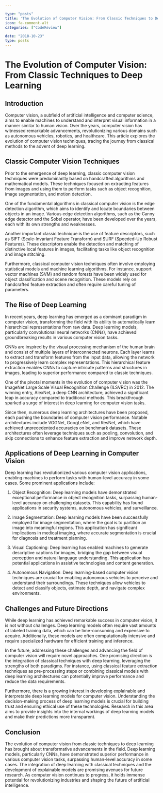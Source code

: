 ```yaml
---

type: "posts"
title: 'The Evolution of Computer Vision: From Classic Techniques to Deep Learning'
icon: fa-comment-alt
categories: ["CodeReview"]

date: "2018-10-23"
type: posts
---
```





# The Evolution of Computer Vision: From Classic Techniques to Deep Learning

## Introduction

Computer vision, a subfield of artificial intelligence and computer science, aims to enable machines to understand and interpret visual information in a manner similar to human vision. Over the years, computer vision has witnessed remarkable advancements, revolutionizing various domains such as autonomous vehicles, robotics, and healthcare. This article explores the evolution of computer vision techniques, tracing the journey from classical methods to the advent of deep learning.

## Classic Computer Vision Techniques

Prior to the emergence of deep learning, classic computer vision techniques were predominantly based on handcrafted algorithms and mathematical models. These techniques focused on extracting features from images and using them to perform tasks such as object recognition, image segmentation, and motion detection.

One of the fundamental algorithms in classical computer vision is the edge detection algorithm, which aims to identify and locate boundaries between objects in an image. Various edge detection algorithms, such as the Canny edge detector and the Sobel operator, have been developed over the years, each with its own strengths and weaknesses.

Another important classic technique is the use of feature descriptors, such as SIFT (Scale-Invariant Feature Transform) and SURF (Speeded-Up Robust Features). These descriptors enable the detection and matching of distinctive local features in images, facilitating tasks like object recognition and image stitching.

Furthermore, classical computer vision techniques often involve employing statistical models and machine learning algorithms. For instance, support vector machines (SVM) and random forests have been widely used for object classification and scene recognition. These models rely on handcrafted feature extraction and often require careful tuning of parameters.

## The Rise of Deep Learning

In recent years, deep learning has emerged as a dominant paradigm in computer vision, transforming the field with its ability to automatically learn hierarchical representations from raw data. Deep learning models, particularly convolutional neural networks (CNNs), have achieved groundbreaking results in various computer vision tasks.

CNNs are inspired by the visual processing mechanism of the human brain and consist of multiple layers of interconnected neurons. Each layer learns to extract and transform features from the input data, allowing the network to progressively learn complex representations. This hierarchical feature extraction enables CNNs to capture intricate patterns and structures in images, leading to superior performance compared to classic techniques.

One of the pivotal moments in the evolution of computer vision was the ImageNet Large Scale Visual Recognition Challenge (ILSVRC) in 2012. The winning entry, AlexNet, a deep CNN architecture, achieved a significant leap in accuracy compared to traditional methods. This breakthrough sparked a surge of interest in deep learning for computer vision tasks.

Since then, numerous deep learning architectures have been proposed, each pushing the boundaries of computer vision performance. Notable architectures include VGGNet, GoogLeNet, and ResNet, which have achieved unprecedented accuracies on benchmark datasets. These architectures often leverage techniques such as pooling, convolution, and skip connections to enhance feature extraction and improve network depth.

## Applications of Deep Learning in Computer Vision

Deep learning has revolutionized various computer vision applications, enabling machines to perform tasks with human-level accuracy in some cases. Some prominent applications include:

1. Object Recognition: Deep learning models have demonstrated exceptional performance in object recognition tasks, surpassing human-level accuracy on challenging datasets. This capability has found applications in security systems, autonomous vehicles, and surveillance.

2. Image Segmentation: Deep learning models have been successfully employed for image segmentation, where the goal is to partition an image into meaningful regions. This application has significant implications in medical imaging, where accurate segmentation is crucial for diagnosis and treatment planning.

3. Visual Captioning: Deep learning has enabled machines to generate descriptive captions for images, bridging the gap between visual perception and natural language understanding. This application has potential applications in assistive technologies and content generation.

4. Autonomous Navigation: Deep learning-based computer vision techniques are crucial for enabling autonomous vehicles to perceive and understand their surroundings. These techniques allow vehicles to detect and classify objects, estimate depth, and navigate complex environments.

## Challenges and Future Directions

While deep learning has achieved remarkable success in computer vision, it is not without challenges. Deep learning models often require vast amounts of labeled training data, which can be time-consuming and expensive to acquire. Additionally, these models are often computationally intensive and require specialized hardware for efficient training and inference.

In the future, addressing these challenges and advancing the field of computer vision will require novel approaches. One promising direction is the integration of classical techniques with deep learning, leveraging the strengths of both paradigms. For instance, using classical feature extraction techniques as pre-processing steps or combining classical models with deep learning architectures can potentially improve performance and reduce the data requirements.

Furthermore, there is a growing interest in developing explainable and interpretable deep learning models for computer vision. Understanding the decision-making process of deep learning models is crucial for building trust and ensuring ethical use of these technologies. Research in this area aims to provide insights into the internal workings of deep learning models and make their predictions more transparent.

## Conclusion

The evolution of computer vision from classic techniques to deep learning has brought about transformative advancements in the field. Deep learning models, particularly CNNs, have demonstrated superior performance in various computer vision tasks, surpassing human-level accuracy in some cases. The integration of deep learning with classical techniques and the development of explainable models are promising avenues for future research. As computer vision continues to progress, it holds immense potential for revolutionizing industries and shaping the future of artificial intelligence.
